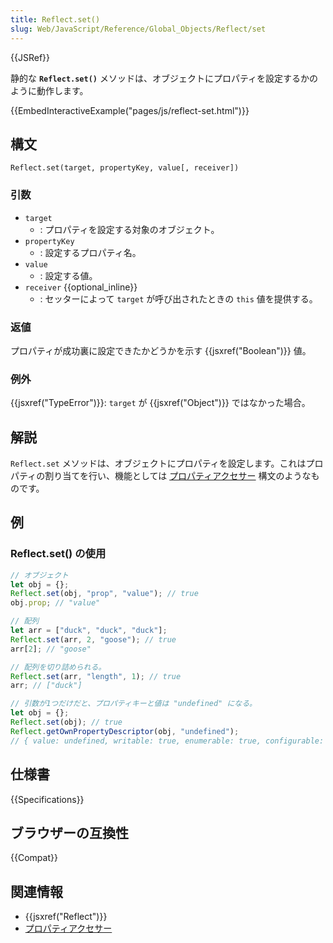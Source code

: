 ```yaml
---
title: Reflect.set()
slug: Web/JavaScript/Reference/Global_Objects/Reflect/set
---
```


{{JSRef}}

静的な **`Reflect.set()`** メソッドは、オブジェクトにプロパティを設定するかのように動作します。

{{EmbedInteractiveExample("pages/js/reflect-set.html")}}

## 構文

```
Reflect.set(target, propertyKey, value[, receiver])
```

### 引数

- `target`
  - : プロパティを設定する対象のオブジェクト。
- `propertyKey`
  - : 設定するプロパティ名。
- `value`
  - : 設定する値。
- `receiver` {{optional_inline}}
  - : セッターによって `target` が呼び出されたときの `this` 値を提供する。

### 返値

プロパティが成功裏に設定できたかどうかを示す {{jsxref("Boolean")}} 値。

### 例外

{{jsxref("TypeError")}}: `target` が {{jsxref("Object")}} ではなかった場合。

## 解説

`Reflect.set` メソッドは、オブジェクトにプロパティを設定します。これはプロパティの割り当てを行い、機能としては [プロパティアクセサー](/ja/docs/Web/JavaScript/Reference/Operators/Property_Accessors) 構文のようなものです。

## 例

### Reflect.set() の使用

```js
// オブジェクト
let obj = {};
Reflect.set(obj, "prop", "value"); // true
obj.prop; // "value"

// 配列
let arr = ["duck", "duck", "duck"];
Reflect.set(arr, 2, "goose"); // true
arr[2]; // "goose"

// 配列を切り詰められる。
Reflect.set(arr, "length", 1); // true
arr; // ["duck"]

// 引数が1つだけだと、プロパティキーと値は "undefined" になる。
let obj = {};
Reflect.set(obj); // true
Reflect.getOwnPropertyDescriptor(obj, "undefined");
// { value: undefined, writable: true, enumerable: true, configurable: true }
```

## 仕様書

{{Specifications}}

## ブラウザーの互換性

{{Compat}}

## 関連情報

- {{jsxref("Reflect")}}
- [プロパティアクセサー](/ja/docs/Web/JavaScript/Reference/Operators/Property_Accessors)
